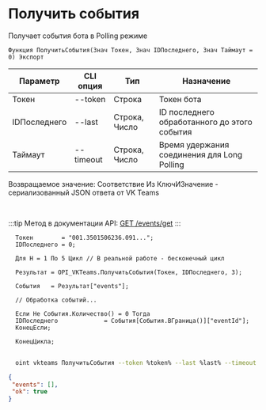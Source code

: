 ﻿---
sidebar_position: 2
---

# Получить события
 Получает события бота в Polling режиме



`Функция ПолучитьСобытия(Знач Токен, Знач IDПоследнего, Знач Таймаут = 0) Экспорт`

  | Параметр | CLI опция | Тип | Назначение |
  |-|-|-|-|
  | Токен | --token | Строка | Токен бота |
  | IDПоследнего | --last | Строка, Число | ID последнего обработанного до этого события |
  | Таймаут | --timeout | Строка, Число | Время удержания соединения для Long Polling |

  
  Возвращаемое значение:   Соответствие Из КлючИЗначение - сериализованный JSON ответа от VK Teams

<br/>

:::tip
Метод в документации API: [GET /events/get](https://teams.vk.com/botapi/#/events/get_events_get)
:::
<br/>


```bsl title="Пример кода"
  Токен        = "001.3501506236.091...";
  IDПоследнего = 0;
  
  Для Н = 1 По 5 Цикл // В реальной работе - бесконечный цикл
  
  Результат = OPI_VKTeams.ПолучитьСобытия(Токен, IDПоследнего, 3);
  
  События   = Результат["events"];
  
  // Обработка событий...
  
  Если Не События.Количество() = 0 Тогда
  IDПоследнего             = События[События.ВГраница()]["eventId"];
  КонецЕсли;
  
  КонецЦикла;
```



```sh title="Пример команды CLI"
    
  oint vkteams ПолучитьСобытия --token %token% --last %last% --timeout %timeout%

```

```json title="Результат"
{
 "events": [],
 "ok": true
}
```
